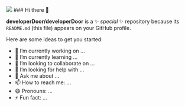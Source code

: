 <img src="https://capsule-render.vercel.app/api?type=waving&color=7FFF00&height=200&section=header&text=developerDoor&fontSize=90" />
### Hi there 👋

**developerDoor/developerDoor** is a ✨ _special_ ✨ repository because its `README.md` (this file) appears on your GitHub profile.

Here are some ideas to get you started:

- 🔭 I’m currently working on ...
- 🌱 I’m currently learning ...
- 👯 I’m looking to collaborate on ...
- 🤔 I’m looking for help with ...
- 💬 Ask me about ...
- 📫 How to reach me: ...
- 😄 Pronouns: ...
- ⚡ Fun fact: ...


